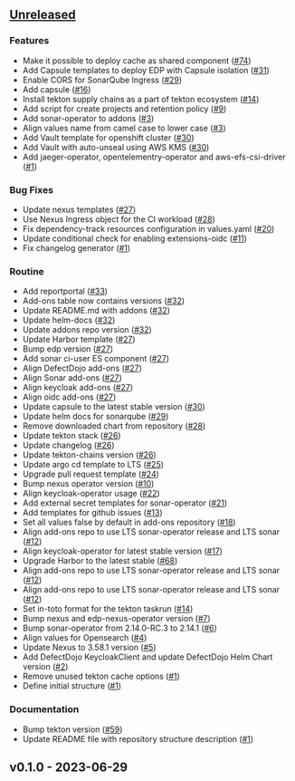 <a name="unreleased"></a>
## [Unreleased]

### Features
- Make it possible to deploy cache as shared component ([#74](https://github.com/epam/edp-cluster-add-ons/issues/74))
- Add Capsule templates to deploy EDP with Capsule isolation ([#31](https://github.com/epam/edp-cluster-add-ons/issues/31))
- Enable CORS for SonarQube Ingress ([#29](https://github.com/epam/edp-cluster-add-ons/issues/29))
- Add capsule ([#16](https://github.com/epam/edp-cluster-add-ons/issues/16))
- Install tekton supply chains as a part of tekton ecosystem ([#14](https://github.com/epam/edp-cluster-add-ons/issues/14))
- Add script for create projects and retention policy ([#9](https://github.com/epam/edp-cluster-add-ons/issues/9))
- Add sonar-operator to addons ([#3](https://github.com/epam/edp-cluster-add-ons/issues/3))
- Align values name from camel case to lower case ([#3](https://github.com/epam/edp-cluster-add-ons/issues/3))
- Add Vault template for openshift cluster ([#30](https://github.com/epam/edp-cluster-add-ons/issues/30))
- Add Vault with auto-unseal using AWS KMS ([#30](https://github.com/epam/edp-cluster-add-ons/issues/30))
- Add jaeger-operator, opentelementry-operator and aws-efs-csi-driver ([#1](https://github.com/epam/edp-cluster-add-ons/issues/1))

### Bug Fixes
- Update nexus templates ([#27](https://github.com/epam/edp-cluster-add-ons/issues/27))
- Use Nexus Ingress object for the CI workload ([#28](https://github.com/epam/edp-cluster-add-ons/issues/28))
- Fix dependency-track resources configuration in values.yaml ([#20](https://github.com/epam/edp-cluster-add-ons/issues/20))
- Update conditional check for enabling extensions-oidc ([#11](https://github.com/epam/edp-cluster-add-ons/issues/11))
- Fix changelog generator ([#1](https://github.com/epam/edp-cluster-add-ons/issues/1))

### Routine
- Add reportportal ([#33](https://github.com/epam/edp-cluster-add-ons/issues/33))
- Add-ons table now contains versions ([#32](https://github.com/epam/edp-cluster-add-ons/issues/32))
- Update README.md with addons ([#32](https://github.com/epam/edp-cluster-add-ons/issues/32))
- Update helm-docs ([#32](https://github.com/epam/edp-cluster-add-ons/issues/32))
- Update addons repo version ([#32](https://github.com/epam/edp-cluster-add-ons/issues/32))
- Update Harbor template ([#27](https://github.com/epam/edp-cluster-add-ons/issues/27))
- Bump edp version ([#27](https://github.com/epam/edp-cluster-add-ons/issues/27))
- Add sonar ci-user ES component ([#27](https://github.com/epam/edp-cluster-add-ons/issues/27))
- Align DefectDojo add-ons ([#27](https://github.com/epam/edp-cluster-add-ons/issues/27))
- Align Sonar add-ons ([#27](https://github.com/epam/edp-cluster-add-ons/issues/27))
- Align keycloak add-ons ([#27](https://github.com/epam/edp-cluster-add-ons/issues/27))
- Align oidc add-ons ([#27](https://github.com/epam/edp-cluster-add-ons/issues/27))
- Update capsule to the latest stable version ([#30](https://github.com/epam/edp-cluster-add-ons/issues/30))
- Update helm docs for sonarqube ([#29](https://github.com/epam/edp-cluster-add-ons/issues/29))
- Remove downloaded chart from repository ([#28](https://github.com/epam/edp-cluster-add-ons/issues/28))
- Update tekton stack ([#26](https://github.com/epam/edp-cluster-add-ons/issues/26))
- Update changelog ([#26](https://github.com/epam/edp-cluster-add-ons/issues/26))
- Update tekton-chains version ([#26](https://github.com/epam/edp-cluster-add-ons/issues/26))
- Update argo cd template to LTS ([#25](https://github.com/epam/edp-cluster-add-ons/issues/25))
- Upgrade pull request template ([#24](https://github.com/epam/edp-cluster-add-ons/issues/24))
- Bump nexus operator version ([#10](https://github.com/epam/edp-cluster-add-ons/issues/10))
- Align keycloak-operator usage ([#22](https://github.com/epam/edp-cluster-add-ons/issues/22))
- Add external secret templates for sonar-operator ([#21](https://github.com/epam/edp-cluster-add-ons/issues/21))
- Add templates for github issues ([#13](https://github.com/epam/edp-cluster-add-ons/issues/13))
- Set all values false by default in add-ons repository ([#18](https://github.com/epam/edp-cluster-add-ons/issues/18))
- Align add-ons repo to use LTS sonar-operator release and LTS sonar ([#12](https://github.com/epam/edp-cluster-add-ons/issues/12))
- Align keycloak-operator for latest stable version ([#17](https://github.com/epam/edp-cluster-add-ons/issues/17))
- Upgrade Harbor to the latest stable ([#68](https://github.com/epam/edp-cluster-add-ons/issues/68))
- Align add-ons repo to use LTS sonar-operator release and LTS sonar ([#12](https://github.com/epam/edp-cluster-add-ons/issues/12))
- Align add-ons repo to use LTS sonar-operator release and LTS sonar ([#12](https://github.com/epam/edp-cluster-add-ons/issues/12))
- Set in-toto format for the tekton taskrun ([#14](https://github.com/epam/edp-cluster-add-ons/issues/14))
- Bump nexus and edp-nexus-operator version ([#7](https://github.com/epam/edp-cluster-add-ons/issues/7))
- Bump sonar-operator from 2.14.0-RC.3 to 2.14.1 ([#6](https://github.com/epam/edp-cluster-add-ons/issues/6))
- Align values for Opensearch ([#4](https://github.com/epam/edp-cluster-add-ons/issues/4))
- Update Nexus to 3.58.1 version ([#5](https://github.com/epam/edp-cluster-add-ons/issues/5))
- Add DefectDojo KeycloakClient and update DefectDojo Helm Chart version ([#2](https://github.com/epam/edp-cluster-add-ons/issues/2))
- Remove unused tekton cache options ([#1](https://github.com/epam/edp-cluster-add-ons/issues/1))
- Define initial structure ([#1](https://github.com/epam/edp-cluster-add-ons/issues/1))

### Documentation
- Bump tekton version ([#59](https://github.com/epam/edp-cluster-add-ons/issues/59))
- Update README file with repository structure description ([#1](https://github.com/epam/edp-cluster-add-ons/issues/1))


<a name="v0.1.0"></a>
## v0.1.0 - 2023-06-29

[Unreleased]: https://github.com/epam/edp-cluster-add-ons/compare/v0.1.0...HEAD
